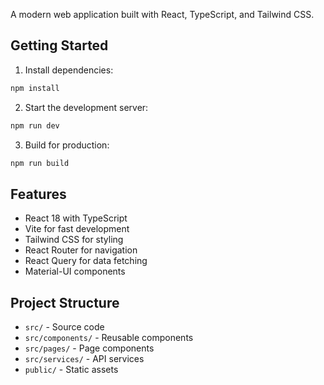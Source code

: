 A modern web application built with React, TypeScript, and Tailwind CSS.

## Getting Started

1. Install dependencies:
```bash
npm install
```

2. Start the development server:
```bash
npm run dev
```

3. Build for production:
```bash
npm run build
```

## Features

- React 18 with TypeScript
- Vite for fast development
- Tailwind CSS for styling
- React Router for navigation
- React Query for data fetching
- Material-UI components

## Project Structure

- `src/` - Source code
- `src/components/` - Reusable components
- `src/pages/` - Page components
- `src/services/` - API services
- `public/` - Static assets
